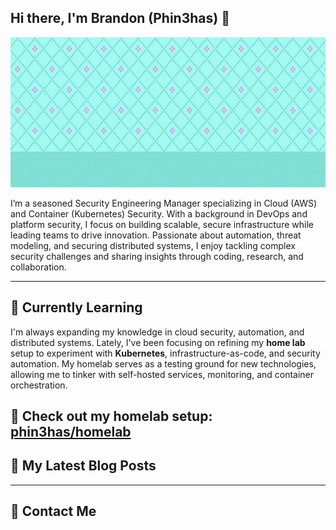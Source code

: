 ## Hi there, I'm Brandon (Phin3has) 👋
<img src="https://raw.githubusercontent.com/phin3has/phin3has/refs/heads/main/banner.gif" alt="banner that says hello" width="600" height="240">

I’m a seasoned Security Engineering Manager specializing in Cloud (AWS) and Container (Kubernetes) Security. With a background in DevOps and platform security, I focus on building scalable, secure infrastructure while leading teams to drive innovation. Passionate about automation, threat modeling, and securing distributed systems, I enjoy tackling complex security challenges and sharing insights through coding, research, and collaboration.

---
## 🌱 Currently Learning  

I'm always expanding my knowledge in cloud security, automation, and distributed systems. Lately, I've been focusing on refining my **home lab** setup to experiment with **Kubernetes**, infrastructure-as-code, and security automation. My homelab serves as a testing ground for new technologies, allowing me to tinker with self-hosted services, monitoring, and container orchestration.  

🔗 Check out my homelab setup: [phin3has/homelab](https://github.com/phin3has/homelab)  
---
## 💬 My Latest Blog Posts


---
## 🤔 Contact Me

<!--
**phin3has/phin3has** is a ✨ _special_ ✨ repository because its `README.md` (this file) appears on your GitHub profile.

Here are some ideas to get you started:

- 🔭 I’m currently working on ...
- 🌱 I’m currently learning ...
- 👯 I’m looking to collaborate on ...
- 🤔 I’m looking for help with ...
- 💬 Ask me about ...
- 📫 How to reach me: ...
- 😄 Pronouns: ...
- ⚡ Fun fact: ...
-->
